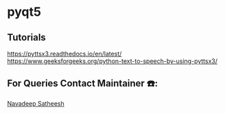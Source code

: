 # pyqt5 

## Tutorials
https://pyttsx3.readthedocs.io/en/latest/
https://www.geeksforgeeks.org/python-text-to-speech-by-using-pyttsx3/

## For Queries Contact Maintainer ☎️: 
[Navadeep Satheesh](https://wa.me/<+91 85477 31160>)
